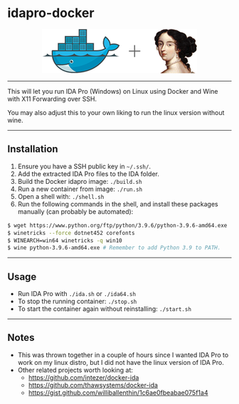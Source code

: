 # idapro-docker
<p align="center"><img src="docker-ida.png"></p>

---

This will let you run IDA Pro (Windows) on Linux using Docker and Wine with X11 Forwarding over SSH.

You may also adjust this to your own liking to run the linux version without wine.

---
## Installation
1. Ensure you have a SSH public key in `~/.ssh/`.
2. Add the extracted IDA Pro files to the IDA folder.
3. Build the Docker idapro image: `./build.sh`
4. Run a new container from image: `./run.sh`
5. Open a shell with: `./shell.sh`
6. Run the following commands in the shell, and install these packages manually (can probably be automated):
```bash
$ wget https://www.python.org/ftp/python/3.9.6/python-3.9.6-amd64.exe
$ winetricks --force dotnet452 corefonts
$ WINEARCH=win64 winetricks -q win10
$ wine python-3.9.6-amd64.exe # Remember to add Python 3.9 to PATH.
```

---
## Usage
- Run IDA Pro with `./ida.sh` or `./ida64.sh`
- To stop the running container: `./stop.sh`
- To start the container again without reinstalling: `./start.sh`

---
## Notes
- This was thrown together in a couple of hours since I wanted IDA Pro to work on my linux distro, but I did not have the linux version of IDA Pro.
- Other related projects worth looking at:
    - https://github.com/intezer/docker-ida
    - https://github.com/thawsystems/docker-ida
    - https://gist.github.com/williballenthin/1c6ae0fbeabae075f1a4

